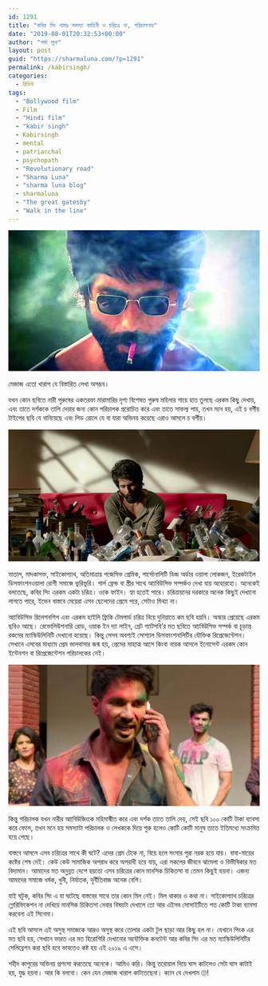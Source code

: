 ```yaml
---
id: 1291
title: "কবির সিং নামাঃ সমস্যা কাহিনী ও চরিত্রে না, পরিচালনায়"
date: "2019-08-01T20:32:53+00:00"
author: "শর্মা লুনা"
layout: post
guid: "https://sharmaluna.com/?p=1291"
permalink: /kabirsingh/
categories:
  - রিভিউ
tags:
  - "Bollywood film"
  - Film
  - "Hindi film"
  - "kabir singh"
  - Kabirsingh
  - mental
  - patriarchal
  - psychopath
  - "Revolutionary road"
  - "Sharma Luna"
  - "sharma luna blog"
  - sharmaluna
  - "The great gatesby"
  - "Walk in the line"
---
```


[![](/assets/images/wp-content/uploads/2019/08/images-3.jpeg)](/assets/images/wp-content/uploads/2019/08/images-3.jpeg)

মেজাজ এতো খারাপ যে বিস্তারিত লেখা অসম্ভব।

যখন কোন ছবিতে নারী পুরুষের একতরফা মারামারির দৃশ্য বিশেষত পুরুষ মহিলার গায়ে হাত তুলছে এরকম কিছু দেখায়, এবং তাতে দর্শককে তালি দেয়ার জন্য কোন পরিচালক প্ররোচিত করে এবং তাতে সাফল্য পায়, তখন মনে হয়, এই চ বর্গীয় টাইপের ছবি যে বানিয়েছে এবং লিড রোলে যে বা যারা অভিনয় করেছে এরাও আসলে চ বর্গীয়।

[![](/assets/images/wp-content/uploads/2019/08/kabir_singh_bekhayali_shahid.jpg)](/assets/images/wp-content/uploads/2019/08/kabir_singh_bekhayali_shahid.jpg)

মাতাল, মাদকাসক্ত, সাইকোপ্যাথ, অতিমাত্রায় পজেসিভ প্রেমিক, পার্সোনালিটি ডিজ অর্ডার ওয়ালা লোকজন, ইরেকটাইল ডিসফাংশনওয়ালা রোগী সমাজে ভুরিভুরি। গার্ল ফ্রেন্ড বা স্ত্রীর সাথে আ্যবিউসিভ সম্পর্কও দেখা যায় অহোরহো। অনেকেই বলতেছে, কবির সিং এরকম একটা চরিত্র। ওকে ফাইন। হ্যা হতেই পারে। চরিত্রায়নের দরকারে অনেক কিছুই দেখানো লাগতে পারে, ইভেন বাস্তবে মেয়েরা এসব ছেলেদের প্রেমে পরে, সেটাও মিথ্যা না।

আ্যবিউসিভ রিলেশনশিপ এবং এরকম হাইলি ফ্রিকি টেমপার্ড চরিত্র নিয়ে দুনিয়াতে কম ছবি হয়নি। অস্কার প্রেয়েছে এরকম ছবিও আছে। রেভোলিউশনারি রোড, ওয়াক ইন দ্যা লাইন, গ্রেট গ্যাটসবি’র মত ছবিতে আ্যবিউসিভ সম্পর্ক বা চূড়ান্ত রকমের ম্যাস্কিউলিনিটি দেখানো হয়েছে। কিন্তু সেসব অবশ্যই সোশ্যাল ডিসফাংশনালিটির যৌক্তিক রিপ্রেজেন্টেশন। সেখানে এসবের মাধ্যমে প্রেম ভালবাসার জন্ম হয়, প্রেমের মাহাত্ম আসে কিংবা নায়ক আসলে ইনোসেন্ট এরকম কোন ইন্টেনশন বা রিপ্রেজেন্টেশন পরিচালকের নেই।

[![Kabirsingh, sharmaluna blog](/assets/images/wp-content/uploads/2019/08/images-4.jpeg)](/assets/images/wp-content/uploads/2019/08/images-4.jpeg)

কিন্তু পরিচালক যখন নারীর আ্যবিউজিংকে মহিমান্মীত করে এবং দর্শক তাতে তালি দেয়, সেই ছবি ১০০ কোটি টাকা ব্যাবসা করে ফেলে, তখন মনে হয় সমস্যাটা পরিচালক ও লেখককে দিয়ে শুরু হলেও কোটি কোটি মানুষ তাতে ইতিমধ্যে সংক্রমিত হয়ে গেছে।

বাস্তবে আসলে এসব চরিত্রের সাথে কী ঘটে? এদের প্রেম টেকে না, বিয়ে হলে সংসার পুরা নরক হয়ে যায়। বাবা-মায়ের কষ্টের শেষ নেই। কেউ কেউ সামাজিক অপরাধ করে অপরাধী হয়ে যায়, এরা সকলের জীবনে ঝামেলা ও বিভীষিকার মত বিদ্যমান। আমাদের মত অনুন্নত দেশে হয়তো এসব চরিত্রের কোন মানসিক চিকিতসা বা তেমন কিছুই হয়না। এজন্য আমাদের সমাজে ধর্ষক, খুনী, নির্যাতক, দূর্নীতিবাজ অনেক বেশি।

যাই ঘটুক, কবির সিং এ যা ঘটেছে বাস্তবের সাথে তার কোন মিল নেই। মিল থাকার ও কথা না। সাইকোপ্যাথ চরিত্রের গ্লোরিফিকেশন না দেখিয়ে মানসিক চিকিতসা নেবার বিষয়টা দেখালে তো আর এইসব সোসাইটিতে শত কোটি টাকা ব্যাবসা করবেনা এই সিনেমা।

এই ছবি আসলে এই অসুস্থ সমাজকে আরও অসুস্থ করে তোলার একটা টুল ছাড়া আর কিছু হল না। যেখানে পিংক এর মত ছবি হয়, সেখানে ভারত এর মত হিরোগিরি দেখানোর অযৌক্তিক কনটেন্ট আর কবির সিং এর মত ম্যাস্কিউলিনিটির সেলিব্রেশন করা ছবি হবে ভাবতেও কষ্ট হয় এই ২০১৯ এ এসে।

শহীদ কাপুরের অভিনয় প্রশংসা করতেছে অনেকে। আমিও করি। কিন্তু তরোয়াল দিয়ে ঘাস কাটলেও সেটা ঘাস কাটাই হয়, যুদ্ধ হয়না। আর কি বলবো। কেন যেন মেজাজ খারাপ কাটতেছেনা। ক্যান যে দেখলাম 🙄!
